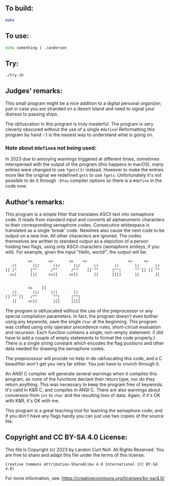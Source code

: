 ## To build:

```sh
make
```


## To use:

```sh
echo something | ./anderson
```


## Try:

```sh
./try.sh
```


## Judges' remarks:

This small program might be a nice addition to a digital personal
organizer; just in case you are stranded on a desert island and need to
signal your distress to passing ships.

The obfuscation in this program is truly masterful.  The program is
very cleverly obscured without the use of a single `#define`!
Reformatting this program by hand :-) is the easiest way to understand
what is going on.

### Note about `#define`s not being used:

In 2023 due to annoying warnings triggered at different times, sometimes
interspersed with the output of the program (this happens in macOS), many
entries were changed to use `fgets(3)` instead. However to make the entries more
like the original we redefined `gets` to use `fgets`. Unfortunately it's not
possible to do it through `-Dfoo` compiler options so there is a `#define` in
the code now.


## Author's remarks:

This program is a simple filter that translates ASCII text into
semaphore code.  It reads from standard input and converts all
alphanumeric characters to their corresponding semaphore codes.
Consecutive whitespace is translated as a single 'break' code.  Newlines
also cause the next code to be output on a new line.  All other
characters are ignored.  The codes themselves are written to standard
output as a depiction of a person holding two flags, using only ASCII
characters (semaphore smileys, if you will).  For example, given the
input "Hello, world!", the output will be:

```
	      <>       <>       <>    <>                  <>     <>
  _()       ()/      ()/      ()/     _\)       ()       (/_     _\)
[] /^      |^^      /^^      /^^    [] ^^      |^^|      ^^ [] [] ^^
  <>[      [][     <>][     <>][       ][      [][]      ][       ][


	      <>    []
  _()_      ()/     |()       ()
[] ^^ []   /^^       ^^|     |^^|
   ][     <>][       ][]     [][]

```

The program is obfuscated without the use of the preprocessor or any
special compilation parameters.  In fact, the program doesn't even
bother using any keywords, save the single `char` at the beginning.
This program was crafted using only operator precedence rules,
short-circuit evaluation and recursion.  Each function contains a
single, non-empty statement.  (I did have to add a couple of empty
statements to format the code properly.)  There is a single string
constant which encodes the flag positions and other data needed for
drawing the semaphore codes.

The preprocessor will provide no help in de-obfuscating this code, and a
C beautifier won't get you very far either.  You just have to crunch
through it.

An ANSI C compiler will generate several warnings when it compiles this
program, as none of the functions declare their return type, nor do they
return anything.  This was necessary to keep the program free of
keywords.  It's valid in K&R C, and compiles in ANSI C.  There are also
warnings about conversion from `int` to `char` and the resulting loss of
data.  Again, if it's OK with K&R, it's OK with me.

This program is a great teaching tool for learning the semaphore code;
and if you don't have any flags handy you can just use two copies of the
source file.


## Copyright and CC BY-SA 4.0 License:

This file is Copyright (c) 2023 by Landon Curt Noll.  All Rights Reserved.
You are free to share and adapt this file under the terms of this license:

    Creative Commons Attribution-ShareAlike 4.0 International (CC BY-SA 4.0)

For more information, see: https://creativecommons.org/licenses/by-sa/4.0/
